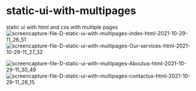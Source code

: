 # static-ui-with-multipages
static ui with html and css with multiple pages 
![screencapture-file-D-static-ui-with-multipages-index-html-2021-10-29-11_26_51](https://user-images.githubusercontent.com/91652722/139394532-40675fdf-76df-47de-a503-9123e4665925.png)
![screencapture-file-D-static-ui-with-multipages-Our-services-html-2021-10-29-11_27_32](https://user-images.githubusercontent.com/91652722/139394741-9ce4437c-7081-4f8b-928c-75a1b2beba0c.png)

![screencapture-file-D-static-ui-with-multipages-Aboutus-html-2021-10-29-11_30_49](https://user-images.githubusercontent.com/91652722/139395011-7d3f53c2-ee17-4eca-994e-67049dc80791.png)
![screencapture-file-D-static-ui-with-multipages-contactus-html-2021-10-29-11_28_15](https://user-images.githubusercontent.com/91652722/139395369-106aeee5-9c13-44e8-848e-6f46b50fb08a.png)
